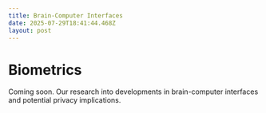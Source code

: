 ```yaml
---
title: Brain-Computer Interfaces
date: 2025-07-29T18:41:44.468Z
layout: post
---
```

# Biometrics

Coming soon. Our research into developments in brain-computer interfaces and potential privacy implications.